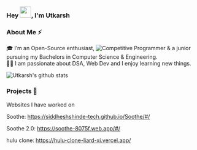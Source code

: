 ### Hey <img src="https://github.com/TheDudeThatCode/TheDudeThatCode/blob/master/Assets/Hi.gif" width="29px">, I'm Utkarsh

### About Me ⚡

🎓 I’m an Open-Source enthusiast, ![Competitive Programmer](https://codeforces.com/profile/Avatar) & a junior pursuing my Bachelors in Computer Science & Engineering. </br>
👨‍💻 I am passionate about DSA, Web Dev and I enjoy learning new things. </br>

![Utkarsh's github stats](https://github-readme-stats.vercel.app/api?username=Utkarshn10&show_icons=true&hide_border=true)

### Projects 🙌

Websites I have worked on

Soothe: https://siddheshshinde-tech.github.io/Soothe/#/

Soothe 2.0: https://soothe-8075f.web.app/#/

hulu clone: https://hulu-clone-liard-xi.vercel.app/
